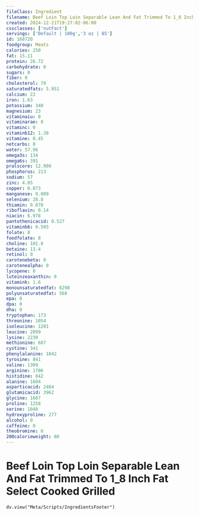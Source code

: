 ```yaml
---
fileClass: Ingredient
filename: Beef Loin Top Loin Separable Lean And Fat Trimmed To 1_8 Inch Fat Select Cooked Grilled
created: 2024-12-21T19:27:02-06:00
cssclasses: ['nutFact']
servings: ['Default | 100g','3 oz | 85']
id: 168720
foodgroup: Meats
calories: 250
fat: 15.11
protein: 26.72
carbohydrate: 0
sugars: 0
fiber: 0
cholesterol: 79
saturatedfats: 5.951
calcium: 22
iron: 1.63
potassium: 340
magnesium: 23
vitaminaiu: 0
vitaminarae: 0
vitaminc: 0
vitaminb12: 1.38
vitamine: 0.45
netcarbs: 0
water: 57.96
omega3s: 134
omega6s: 391
pralscore: 12.909
phosphorus: 213
sodium: 57
zinc: 4.85
copper: 0.073
manganese: 0.009
selenium: 28.8
thiamin: 0.078
riboflavin: 0.14
niacin: 6.978
pantothenicacid: 0.527
vitaminb6: 0.585
folate: 8
foodfolate: 8
choline: 101.8
betaine: 13.4
retinol: 0
carotenebeta: 0
carotenealpha: 0
lycopene: 0
luteinzeaxanthin: 0
vitamink: 1.6
monounsaturatedfat: 6298
polyunsaturatedfat: 560
epa: 0
dpa: 0
dha: 0
tryptophan: 173
threonine: 1054
isoleucine: 1201
leucine: 2099
lysine: 2230
methionine: 687
cystine: 341
phenylalanine: 1042
tyrosine: 841
valine: 1309
arginine: 1706
histidine: 842
alanine: 1604
asparticacid: 2404
glutamicacid: 3962
glycine: 1607
proline: 1258
serine: 1040
hydroxyproline: 277
alcohol: 0
caffeine: 0
theobromine: 0
200calorieweight: 80
---
```


# Beef Loin Top Loin Separable Lean And Fat Trimmed To 1_8 Inch Fat Select Cooked Grilled

```dataviewjs
dv.view("Meta/Scripts/IngredientsFooter")
```
